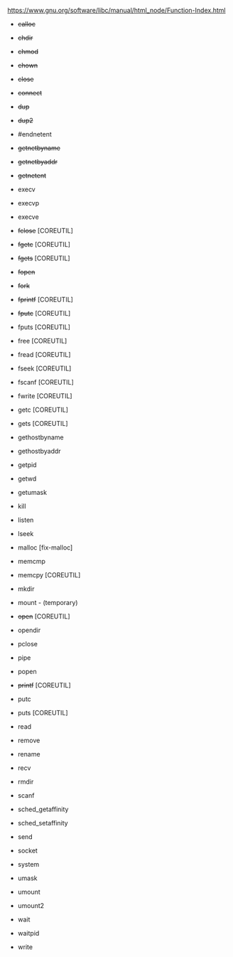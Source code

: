 https://www.gnu.org/software/libc/manual/html_node/Function-Index.html

- ~~calloc~~
- ~~chdir~~		
- ~~chmod~~			
- ~~chown~~	
- ~~close~~				
- ~~connect~~

- ~~dup~~ 				
- ~~dup2~~				

- #endnetent
- ~~getnetbyname~~
- ~~getnetbyaddr~~
- ~~getnetent~~

- execv
- execvp
- execve	

- ~~fclose~~   [COREUTIL]		
- ~~fgetc~~   [COREUTIL]				
- ~~fgets~~   [COREUTIL]				
- ~~fopen~~
- ~~fork~~
- ~~fprintf~~   [COREUTIL]
- ~~fputc~~  [COREUTIL]
- fputs   [COREUTIL]
- free   [COREUTIL]
- fread   [COREUTIL]
- fseek   [COREUTIL]
- fscanf   [COREUTIL]
- fwrite   [COREUTIL]

- getc   [COREUTIL]
- gets   [COREUTIL]
- gethostbyname
- gethostbyaddr
- getpid
- getwd
- getumask

- kill

- listen
- lseek

- malloc [fix-malloc]
- memcmp
- memcpy   [COREUTIL]
- mkdir
- mount - (temporary)

- ~~open~~   [COREUTIL]
- opendir

- pclose
- pipe
- popen
- ~~printf~~   [COREUTIL]
- putc
- puts   [COREUTIL]

- read
- remove
- rename
- recv
- rmdir

- scanf
- sched_getaffinity
- sched_setaffinity
- send
- socket
- system

- umask
- umount
- umount2

- wait
- waitpid
- write
